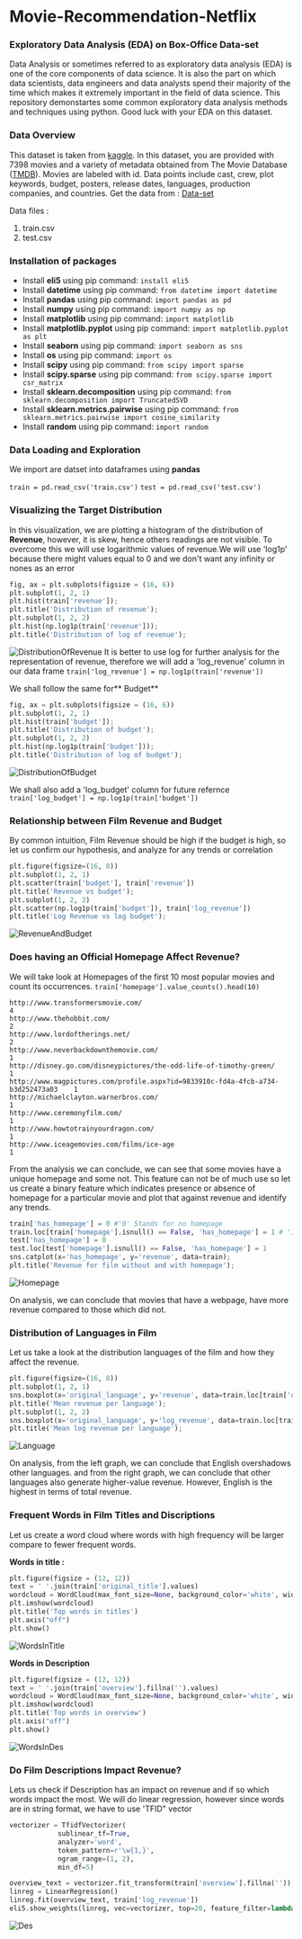 # Movie-Recommendation-Netflix

### Exploratory Data Analysis (EDA) on Box-Office Data-set
Data Analysis or sometimes referred to as exploratory data analysis (EDA) is one of the core components of data science. It is also the part on which data scientists, data engineers and data analysts spend their majority of the time which makes it extremely important in the field of data science. This repository demonstartes some common exploratory data analysis methods and techniques using python.  Good luck with your EDA on this dataset.

### Data Overview 
This dataset is taken from [kaggle](https://www.kaggle.com/ "kaggle"). In this dataset, you are provided with 7398 movies and a variety of metadata obtained from The Movie Database ([TMDB](https://www.themoviedb.org/ "TMDB")). Movies are labeled with id. Data points include cast, crew, plot keywords, budget, posters, release dates, languages, production companies, and countries.
Get the data from : [Data-set](https://www.kaggle.com/c/tmdb-box-office-prediction/data "DATASET")

Data files :
1. train.csv
2. test.csv

###  Installation of packages
- Install **eli5** using pip command: `install eli5`
- Install **datetime** using pip command: `from datetime import datetime`
- Install **pandas** using pip command: `import pandas as pd`
- Install **numpy** using pip command: `import numpy as np`
- Install **matplotlib** using pip command: `import matplotlib`
- Install **matplotlib.pyplot** using pip command: `import matplotlib.pyplot as plt`
- Install **seaborn** using pip command: `import seaborn as sns`
- Install **os** using pip command: `import os`
- Install **scipy** using pip command: `from scipy import sparse`
- Install **scipy.sparse** using pip command: `from scipy.sparse import csr_matrix`
- Install **sklearn.decomposition** using pip command: `from sklearn.decomposition import TruncatedSVD`
- Install **sklearn.metrics.pairwise** using pip command: `from sklearn.metrics.pairwise import cosine_similarity`
- Install **random** using pip command: `import random`

###  Data Loading and Exploration
 We import are datset into dataframes using **pandas**

`train = pd.read_csv('train.csv')`
`test = pd.read_csv('test.csv')`

### Visualizing the Target Distribution

In this visualization, we are plotting a histogram of the distribution of **Revenue**, however, it is skew, hence others readings are not visible. To overcome this we will use logarithmic values of revenue.We will use 'log1p' because there might values equal to 0 and we don't want any infinity or nones as an error



```Python
fig, ax = plt.subplots(figsize = (16, 6))
plt.subplot(1, 2, 1)
plt.hist(train['revenue']);
plt.title('Distribution of revenue');
plt.subplot(1, 2, 2)
plt.hist(np.log1p(train['revenue']));
plt.title('Distribution of log of revenue');
```

![DistributionOfRevenue](DistributionOfRevenue.png "Analysis 1")
It is better to use log for further analysis for the representation of revenue, therefore we will add a 'log_revenue' column in our data frame
`train['log_revenue'] = np.log1p(train['revenue'])`

We shall follow the same for** Budget**

```Python
fig, ax = plt.subplots(figsize = (16, 6))
plt.subplot(1, 2, 1)
plt.hist(train['budget']);
plt.title('Distribution of budget');
plt.subplot(1, 2, 2)
plt.hist(np.log1p(train['budget']));
plt.title('Distribution of log of budget');
```
![DistributionOfBudget](DistributionOfBudget.png "Analysis 1")

We shall also add a 'log_budget' column for future refernce
`train['log_budget'] = np.log1p(train['budget'])`
### Relationship between Film Revenue and Budget
By common intuition, Film Revenue should be high if the budget is high, so let us confirm our hypothesis, and analyze for any trends or correlation


```Python
plt.figure(figsize=(16, 8))
plt.subplot(1, 2, 1)
plt.scatter(train['budget'], train['revenue'])
plt.title('Revenue vs budget');
plt.subplot(1, 2, 2)
plt.scatter(np.log1p(train['budget']), train['log_revenue'])
plt.title('Log Revenue vs log budget');
```
![RevenueAndBudget](RevenueAndBudget.png "Analysis 2")

### Does having an Official Homepage Affect Revenue?

We will take look at Homepages of the first 10 most popular movies and count its occurrences.
`train['homepage'].value_counts().head(10)`

```
http://www.transformersmovie.com/                                                  4
http://www.thehobbit.com/                                                          2
http://www.lordoftherings.net/                                                     2
http://www.neverbackdownthemovie.com/                                              1
http://disney.go.com/disneypictures/the-odd-life-of-timothy-green/                 1
http://www.magpictures.com/profile.aspx?id=9833910c-fd4a-4fcb-a734-b3d252473a03    1
http://michaelclayton.warnerbros.com/                                              1
http://www.ceremonyfilm.com/                                                       1
http://www.howtotrainyourdragon.com/                                               1
http://www.iceagemovies.com/films/ice-age                                          1
```
From the analysis we can conclude, we can see that some movies have a unique homepage and some not. This feature can not be of much use so let us create a binary feature which indicates presence or absence of homepage for a particular movie and plot that against revenue and identify any trends.



```Python
train['has_homepage'] = 0 #'0' Stands for no homepage
train.loc[train['homepage'].isnull() == False, 'has_homepage'] = 1 # '1' stands for homepage
test['has_homepage'] = 0
test.loc[test['homepage'].isnull() == False, 'has_homepage'] = 1
sns.catplot(x='has_homepage', y='revenue', data=train);
plt.title('Revenue for film without and with homepage');
```

![Homepage](Homepage.png "Analysis 3")

On analysis, we can conclude that movies that have a webpage, have more revenue compared to those which did not.


### Distribution of Languages in Film

Let us take a look at the distribution languages of the film and how they affect the revenue.

```Python
plt.figure(figsize=(16, 8))
plt.subplot(1, 2, 1)
sns.boxplot(x='original_language', y='revenue', data=train.loc[train['original_language'].isin(train['original_language'].value_counts().head(10).index)]);
plt.title('Mean revenue per language');
plt.subplot(1, 2, 2)
sns.boxplot(x='original_language', y='log_revenue', data=train.loc[train['original_language'].isin(train['original_language'].value_counts().head(10).index)]);
plt.title('Mean log revenue per language');
```

![Language](Language.png "Analysis 4")

On analysis, from the left graph, we can conclude that English overshadows other languages. and from the right graph, we can conclude that other languages also generate higher-value revenue. However, English is the highest in terms of total revenue.

### Frequent Words in Film Titles and Discriptions
Let us create a word cloud where words with high frequency will be larger compare to fewer frequent words.

**Words in title :**
```Python
plt.figure(figsize = (12, 12))
text = ' '.join(train['original_title'].values)
wordcloud = WordCloud(max_font_size=None, background_color='white', width=1200, height=1000).generate(text)
plt.imshow(wordcloud)
plt.title('Top words in titles')
plt.axis("off")
plt.show()
```
![WordsInTitle](WordsInTitle.png "Analysis 5")

**Words in Description**

```Python
plt.figure(figsize = (12, 12))
text = ' '.join(train['overview'].fillna('').values)
wordcloud = WordCloud(max_font_size=None, background_color='white', width=1200, height=1000).generate(text)
plt.imshow(wordcloud)
plt.title('Top words in overview')
plt.axis("off")
plt.show()
```
![WordsInDes](WordsInDes.png "Analysis 5")

### Do Film Descriptions Impact Revenue?
Lets us check if Description has an impact on revenue and if so which words impact the most. We will do linear regression, however since words are in string format, we have to use 'TFID" vector

```Python
vectorizer = TfidfVectorizer(
            sublinear_tf=True,
            analyzer='word',
            token_pattern=r'\w{1,}',
            ngram_range=(1, 2),
            min_df=5)

overview_text = vectorizer.fit_transform(train['overview'].fillna(''))
linreg = LinearRegression()
linreg.fit(overview_text, train['log_revenue'])
eli5.show_weights(linreg, vec=vectorizer, top=20, feature_filter=lambda x: x != '<BIAS>')
```
![Des](Des.png "Analysis 6")






